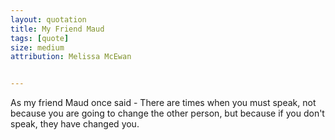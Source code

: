 ```yaml
---
layout: quotation
title: My Friend Maud
tags: [quote]
size: medium
attribution: Melissa McEwan


---
```


As my friend Maud once said - There are times when you must speak, not because you are going to change the other person, but because if you don't speak, they have changed you.
